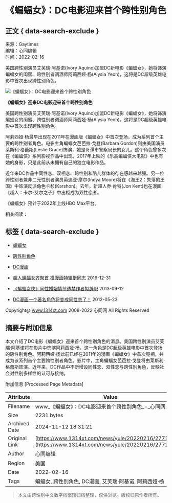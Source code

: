 # 《蝙蝠女》：DC电影迎来首个跨性别角色

## 正文 { data-search-exclude }


来源：Gaytimes  
编辑：心同编辑  
时间：2022-02-16  

美国跨性别演员艾芙瑞·阿基诺(Ivory Aquino)加盟DC新电影《蝙蝠女》，她将饰演蝙蝠女的闺蜜、跨性别者调酒师阿莉西娅·杨(Alysia Yeoh)，这将是DC超级英雄电影中首次出现跨性别角色。

![《蝙蝠女》：DC电影迎来首个跨性别角色](https://xtpic.xtpic.top/20220216/08a1b33b2fa9eff47fa7d9539332c3c9.jpg)

**《蝙蝠女》迎来DC电影迎来首个跨性别角色**

美国跨性别演员艾芙瑞·阿基诺(Ivory Aquino)加盟DC新电影《蝙蝠女》，她将饰演蝙蝠女的闺蜜、跨性别者调酒师阿莉西娅·杨(Alysia Yeoh)，这将是DC超级英雄电影中首次出现跨性别角色。

阿莉西娅·杨最早出现在2011年在漫画版《蝙蝠女》中首次登场，成为系列首个主要的跨性别者角色。电影主角蝙蝠女芭芭拉·戈登(Barbara Gordon)则由美国演员莱斯利·格蕾斯(Leslie Grace)饰演，她是哥谭市警察局长的女儿。这个角色曾多次在《蝙蝠侠》系列影视作品中出现，2017年上映的《乐高蝙蝠侠大电影》中也有她的身影，只是此前从未拥有自己的独立电影作品。

近年来DC作品中同性恋、双相恋、跨性别和酷儿群体的存在感越来越强。另一位跨性别者兼非二元性别者演员英迪亚·摩尔(Indya Moore)将在《海王2：失落的王国》中饰演反派角色卡杉(Karshon)。去年，新超人乔·肯特(Jon Kent)也在漫画《超人：卡尔-艾尔之子》中出柜成为双性恋者。

《蝙蝠女》预计于2022年上线HBO Max平台。

相关阅读：

## 标签 { data-search-exclude }
- [蝙蝠女](/tags-%F2%F9%F2%F0%C5%AE-0.html) 
- [跨性别角色](/tags-%BF%E7%D0%D4%B1%F0%BD%C7%C9%AB-0.html) 
- [DC漫画](/tags-DC%C2%FE%BB%AD-0.html)

- [超人蝙蝠女齐聚首 推漫画特辑挺同志](/news/yule/20161231/26205.html) 2016-12-31
- [《蝙蝠女侠》同性婚姻情节遭禁作者拟辞职](/news/yule/19601.html) 2013-09-12
- [DC漫画一个著名角色将变成同性恋了！](/news/yule/20519.html) 2012-05-23

Copyright@ www.1314xt.com 2008-2022 心同网 All Rights Reserved

## 摘要与附加信息

<!-- tcd_abstract -->
本文介绍了DC电影《蝙蝠女》迎来首个跨性别角色的消息。美国跨性别演员艾芙瑞·阿基诺将在影片中饰演阿莉西娅·杨，这一角色是DC超级英雄电影中首次登场的跨性别角色。阿莉西娅·杨此前已经在2011年的漫画《蝙蝠女》中首次亮相，并成为该系列首个主要跨性别者角色。影片中，主角蝙蝠女芭芭拉·戈登将由莱斯利·格蕾斯饰演。近年来，DC作品中不断增设同性恋、双性恋与跨性别角色，反映社会对性别多样性的认可与接纳。
<!-- tcd_abstract_end -->

附加信息 [Processed Page Metadata]

| Attribute       | Value                                  |
|-----------------|----------------------------------------|
| Filename        | www_《蝙蝠女》：DC电影迎来首个跨性别角色_-_心同网.md                             |
| Size            | 2231 bytes                           |
| Archived Date   | 2024-11-12 18:31:21                             |
| Original Link   | [https://www.1314xt.com/news/yule/20220216/27711.html](https://www.1314xt.com/news/yule/20220216/27711.html)                       |
| Author          | 心同编辑                               |
| Region          | 美国                               |
| Date            | 2022-02-16                                 |
| Tags            | 蝙蝠女, 跨性别角色, DC漫画, 艾芙瑞·阿基诺, 阿莉西娅·杨                                 |
>
> 本文由跨性别中文数字档案馆归档整理，仅供浏览。版权归原作者所有。
>